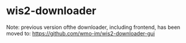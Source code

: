 # wis2-downloader

Note: previous version ofthe downloader, including frontend, has been moved to: https://github.com/wmo-im/wis2-downloader-gui
